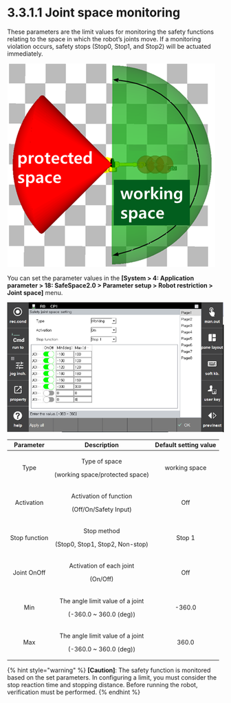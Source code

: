 ﻿# 3.3.1.1 Joint space monitoring

These parameters are the limit values for monitoring the safety functions relating to the space in which the robot’s joints move. If a monitoring violation occurs, safety stops (Stop0, Stop1, and Stop2) will be actuated immediately.

![An example of joint space setting (S-axis)](<../../../_assets/joint_space.png>)

You can set the parameter values in the **\[System > 4: Application parameter > 18: SafeSpace2.0 > Parameter setup > Robot restriction > Joint space]** menu.

![Window for setting joint space parameters](<../../../_assets/joint_space_param.png>)

|  **Parameter** |                       **Description**                       |  **Default setting value**  |
| :-------: | :------------------------------------------------: | :----------: |
| Type |  <p>Type of space</p><p>(working space/protected space)</p>  | working space |
| Activation | <p>Activation of function</p><p>(Off/On/Safety Input)</p> |   Off  |
| Stop function |   <p>Stop method</p><p>(Stop0, Stop1, Stop2, Non-stop)</p>  | Stop 1 |
| Joint OnOff |   <p>Activation of each joint</p><p>(On/Off)</p>  |  Off |
| Min |   <p>The angle limit value of a joint</p><p>(-360.0 ~ 360.0 (deg))</p>  |  -360.0 |
| Max |   <p>The angle limit value of a joint</p><p>(-360.0 ~ 360.0 (deg))</p>  |  360.0 |

{% hint style="warning" %}
**\[Caution]**: The safety function is monitored based on the set parameters. In configuring a limit, you must consider the stop reaction time and stopping distance. Before running the robot, verification must be performed.
{% endhint %}
 